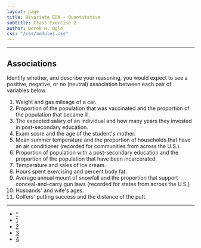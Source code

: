 ```yaml
---
layout: page
title: Bivariate EDA - Quantitative
subtitle: Class Exercise 2
author: Derek H. Ogle
css: "/css/modules.css"
---
```

----

## Associations

Identify whether, and describe your reasoning, you would expect to see a positive, negative, or no (neutral) association between each pair of variables below.

1. Weight and gas mileage of a car.
1. Proportion of the population that was vaccinated and the proportion of the population that became ill.
1. The expected salary of an individual and how many years they invested in post-secondary education.
1. Exam score and the age of the student's mother.
1. Mean summer temperature and the proportion of households that have an air conditioner (recorded for communities from across the U.S.).
1. Proportion of population with a post-secondary education and the proportion of the population that have been incarcerated.
1. Temperature and sales of ice cream.
1. Hours spent exercising and percent body fat.
1. Average annual mount of snowfall and the proportion that support conceal-and-carry gun laws (recorded for states from across the U.S.)
1. Husbands' and wife's ages.
1. Golfers' putting success and the distance of the putt.

----

<div class="text-center">
<ul class="pagination pagination-lg">
  <li><a href="index.html">^</a></li>
  <li><a href="CE1.html">1</a></li>
  <li class="active"><a href="#">2</a></li>
  <li><a href="CE3.html">3</a></li>
  <li><a href="CE4.html">4</a></li>
</ul>
